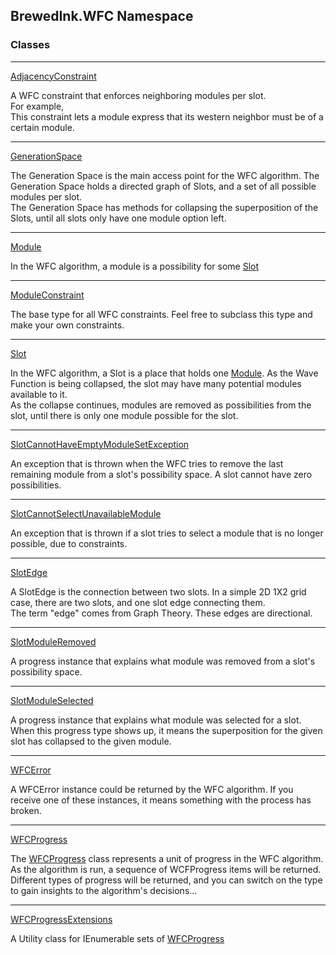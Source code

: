 ## BrewedInk.WFC Namespace
### Classes

***
[AdjacencyConstraint](AdjacencyConstraint.md 'BrewedInk.WFC.AdjacencyConstraint')

A WFC constraint that enforces neighboring modules per slot.  
For example,   
This constraint lets a module express that its western neighbor must be of a certain module.   

***
[GenerationSpace](GenerationSpace.md 'BrewedInk.WFC.GenerationSpace')

The Generation Space is the main access point for the WFC algorithm. The Generation Space holds a directed graph of Slots, and a set of all possible modules per slot.  
The Generation Space has methods for collapsing the superposition of the Slots, until all slots only have one module option left.  

***
[Module](Module.md 'BrewedInk.WFC.Module')

In the WFC algorithm, a module is a possibility for some [Slot](Slot.md 'BrewedInk.WFC.Slot')

***
[ModuleConstraint](ModuleConstraint.md 'BrewedInk.WFC.ModuleConstraint')

The base type for all WFC constraints. Feel free to subclass this type and make your own constraints.   

***
[Slot](Slot.md 'BrewedInk.WFC.Slot')

In the WFC algorithm, a Slot is a place that holds one [Module](Module.md 'BrewedInk.WFC.Module'). As the Wave Function is being collapsed, the slot may have many potential modules available to it.  
As the collapse continues, modules are removed as possibilities from the slot, until there is only one module possible for the slot.  
  

***
[SlotCannotHaveEmptyModuleSetException](SlotCannotHaveEmptyModuleSetException.md 'BrewedInk.WFC.SlotCannotHaveEmptyModuleSetException')

An exception that is thrown when the WFC tries to remove the last remaining module from a slot's possibility space. A slot cannot have zero possibilities.  

***
[SlotCannotSelectUnavailableModule](SlotCannotSelectUnavailableModule.md 'BrewedInk.WFC.SlotCannotSelectUnavailableModule')

An exception that is thrown if a slot tries to select a module that is no longer possible, due to constraints.  

***
[SlotEdge](SlotEdge.md 'BrewedInk.WFC.SlotEdge')

A SlotEdge is the connection between two slots. In a simple 2D 1X2 grid case, there are two slots, and one slot edge connecting them.  
The term "edge" comes from Graph Theory. These edges are directional.  

***
[SlotModuleRemoved](SlotModuleRemoved.md 'BrewedInk.WFC.SlotModuleRemoved')

A progress instance that explains what module was removed from a slot's possibility space.  

***
[SlotModuleSelected](SlotModuleSelected.md 'BrewedInk.WFC.SlotModuleSelected')

A progress instance that explains what module was selected for a slot. When this progress type shows up, it means the superposition for the given slot has collapsed to the given module.  

***
[WFCError](WFCError.md 'BrewedInk.WFC.WFCError')

A WFCError instance could be returned by the WFC algorithm. If you receive one of these instances, it means something with the process has broken.  

***
[WFCProgress](WFCProgress.md 'BrewedInk.WFC.WFCProgress')

The [WFCProgress](WFCProgress.md 'BrewedInk.WFC.WFCProgress') class represents a unit of progress in the WFC algorithm. As the algorithm is run, a sequence of WCFProgress items will be returned.  
Different types of progress will be returned, and you can switch on the type to gain insights to the algorithm's decisions...  
  

***
[WFCProgressExtensions](WFCProgressExtensions.md 'BrewedInk.WFC.WFCProgressExtensions')

A Utility class for IEnumerable sets of [WFCProgress](WFCProgress.md 'BrewedInk.WFC.WFCProgress')
